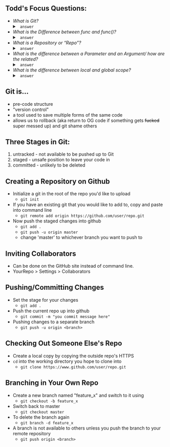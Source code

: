 ## Todd's Focus Questions:
- _What is Git?_
    <details>
    <summary> <code> answer </code> </summary>
    </details>
- _What is the Difference between func and func()?_
    <details>
    <summary> <code> answer </code> </summary>
    </details>
- _What is a Repository or “Repo”?_
    <details>
    <summary> <code> answer </code> </summary>
    </details>
- _What is the difference between a Parameter and an Argument/ how are the related?_
    <details>
    <summary> <code> answer </code> </summary>
    </details>
- _What is the difference between local and global scope?_
    <details>
    <summary> <code> answer </code> </summary>
    </details>

## Git is... 
- pre-code structure
- "version control"
- a tool used to save multiple forms of the same code 
- allows us to rollback (aka return to OG code if something gets ~~fucked~~ super messed up) and git shame others

## Three Stages in Git:
1) untracked - not available to be pushed up to Git
2) staged - unsafe position to leave your code in
3) committed - unlikely to be deleted

## Creating a Repository on Github
- Initialize a git in the root of the repo you'd like to upload
    - `git init`
- If you have an existing git that you would like to add to, copy and paste into command line
    - `git remote add origin https://github.com/user/repo.git`
- Now push the staged changes into github
    - `git add .`
    - `git push -u origin master` 
    + change 'master' to whichever branch you want to push to

## Inviting Collaborators 
- Can be done on the GitHub site instead of command line. 
- YourRepo > Settings > Collaborators

## Pushing/Committing Changes
- Set the stage for your changes
    - `git add .`
- Push the current repo up into github
    - `git commit -m "you commit message here"`
- Pushing changes to a separate branch
    - `git push -u origin <branch>`

## Checking Out Someone Else's Repo
- Create a local copy by copying the outside repo's HTTPS
- `cd` into the working directory you hope to clone into
    - `git clone https://www.github.com/user/repo.git`

## Branching in Your Own Repo
- Create a new branch named "feature_x" and switch to it using
    - `git checkout -b feature_x`
- Switch back to master
    - `git checkout master`
- To delete the branch again
    - `git branch -d feature_x`
- A branch is not available to others unless you push the branch to your remote repository
    - `git push origin <branch>`